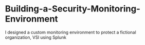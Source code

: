 # Building-a-Security-Monitoring-Environment
I designed a custom monitoring environment to protect a fictional organization, VSI using Splunk
